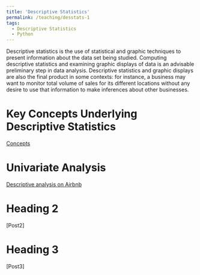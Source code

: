 ```yaml
---
title: 'Descriptive Statistics'
permalink: /teaching/desstats-1
tags:
  - Descriptive Statistics
  - Python
---
```


Descriptive statistics is the use of statistical and graphic techniques to present information about
the data set being studied. Computing descriptive statistics and examining graphic
displays of data is an advisable preliminary step in data analysis. Descriptive statistics and graphic displays are
also the final product in some contexts: for instance, a business may want to
monitor total volume of sales for its different locations without any desire to use
that information to make inferences about other businesses. 



Key Concepts Underlying Descriptive Statistics
======
[Concepts](https://www.google.com)

Univariate Analysis
======
[Descriptive analysis on Airbnb](https://www.google.com)

Heading 2
======
[Post2]

Heading 3
======
[Post3]
